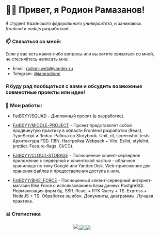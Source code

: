 # 👋🏻 Привет, я **Родион Рамазанов**!

Я студент *Казанского федерального университета*, и занимаюсь *frontend* и *nodejs* разработкой. 

### 📫 Связаться со мной:
Если у вас есть какие-либо вопросы или вы хотите связаться со мной, не стесняйтесь написать мне:
- Email: [rodion-web@yandex.ru](mailto:rodion-web@yandex.ru)
- Telegram: [@iamrodionn](https://t.me/iamrodionn)

### Я буду рад пообщаться с вами и обсудить возможные совместные проекты или идеи!

### 🌱 Мои работы:
- [FatB0YY/SQUAD](https://github.com/FatB0YY/SQUAD) - Дипломный проект (в разработке).
  
- [FatB0YY/MIDDLE-PROJECT](https://github.com/FatB0YY/MIDDLE-PROJECT) - Проект представляет собой продвинутую практику в области Frontend разработки (React, TypeScript и Redux. Работа со Storybook. Unit, rtl, screenshot tests. Архитектура FSD. I18N. Настройка Webpack + Vite. Eslint, stylelint, prettier. Feature-flags. CI/CD).
  
- [FatB0YY/CLOUD-STORAGE](https://github.com/FatB0YY/CLOUD-STORAGE) - Полноценное клиент-серверное приложение с серверной и клиентской частью - облачное хранилище по типу Google или Yandex Disk. Web-приложение для хранения файлов и предоставления доступа к ним.
  
- [FatB0YY/BIKE_FORCE](https://github.com/FatB0YY/BIKE_FORCE) - Полноценный клиент-серверный интернет-магазин Bike Force с использованием базы данных PostgreSQL. Нормализация форм бд. SSR. React + RTK Query + TS. Express + NodeJS + TS. Обработка ошибок. Документы, диаграммы. Лучшая практика.


### 📊 Статистика
<a href="https://github.com/vn7n24fzkq/github-profile-summary-cards">
    <p align="center">
        <img src="http://github-profile-summary-cards.vercel.app/api/cards/profile-details?username=FatB0YY&theme=github_dark">
        <img align="center" src="https://github-profile-summary-cards.vercel.app/api/cards/stats?username=FatB0YY&theme=github_dark">
        <img align="center" src="https://github-profile-summary-cards.vercel.app/api/cards/productive-time?username=FatB0YY&theme=github_dark"><br>
    </p>
</a>

